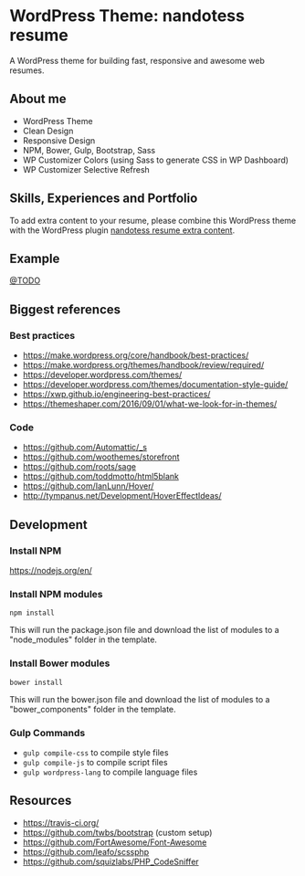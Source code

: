 # WordPress Theme: nandotess resume
A WordPress theme for building fast, responsive and awesome web resumes.

## About me
* WordPress Theme
* Clean Design
* Responsive Design
* NPM, Bower, Gulp, Bootstrap, Sass
* WP Customizer Colors (using Sass to generate CSS in WP Dashboard)
* WP Customizer Selective Refresh

## Skills, Experiences and Portfolio
To add extra content to your resume, please combine this WordPress theme with the WordPress plugin [nandotess resume extra content](https://github.com/nandotess/nandotess-resume-extra-content).

## Example
[@TODO](#)

## Biggest references

### Best practices
* https://make.wordpress.org/core/handbook/best-practices/
* https://make.wordpress.org/themes/handbook/review/required/
* https://developer.wordpress.com/themes/
* https://developer.wordpress.com/themes/documentation-style-guide/
* https://xwp.github.io/engineering-best-practices/
* https://themeshaper.com/2016/09/01/what-we-look-for-in-themes/

### Code
* https://github.com/Automattic/_s
* https://github.com/woothemes/storefront
* https://github.com/roots/sage
* https://github.com/toddmotto/html5blank
* https://github.com/IanLunn/Hover/
* http://tympanus.net/Development/HoverEffectIdeas/

## Development

### Install NPM
https://nodejs.org/en/

### Install NPM modules
`npm install`

This will run the package.json file and download the list of modules to a "node_modules" folder in the template.

### Install Bower modules
`bower install`

This will run the bower.json file and download the list of modules to a "bower_components" folder in the template.

### Gulp Commands
* `gulp compile-css` to compile style files
* `gulp compile-js` to compile script files
* `gulp wordpress-lang` to compile language files

## Resources
* https://travis-ci.org/
* https://github.com/twbs/bootstrap (custom setup)
* https://github.com/FortAwesome/Font-Awesome
* https://github.com/leafo/scssphp
* https://github.com/squizlabs/PHP_CodeSniffer

